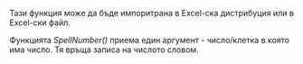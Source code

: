 Тази функция може да бъде импоритрана в Excel-ска дистрибуция или в Excel-ски файл.

Функцията *SpellNumber()* приема един аргумент - число/клетка в която има число. Тя връща записа на числото словом.

